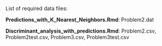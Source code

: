 List of required data files:

**Predictions_with_K_Nearest_Neighbors.Rmd**: Problem2.dat


**Discriminant_analysis_with_predictions.Rmd**: Problem2.csv, Problem2test.csv, Problem3.csv, Problem3test.csv
